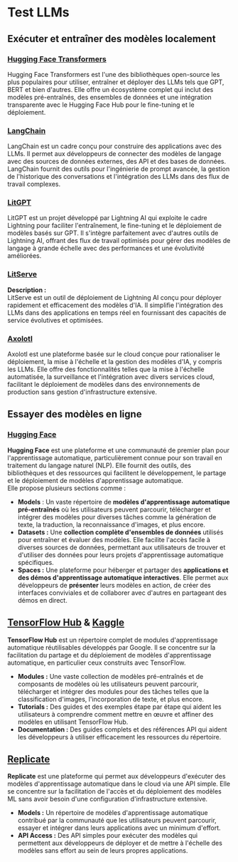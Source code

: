 # Test LLMs

## Exécuter et entraîner des modèles localement

### [**Hugging Face Transformers**](https://github.com/huggingface/transformers)

Hugging Face Transformers est l'une des bibliothèques open-source les plus populaires pour utiliser, entraîner et déployer des LLMs tels que GPT, BERT et bien d'autres. Elle offre un écosystème complet qui inclut des modèles pré-entraînés, des ensembles de données et une intégration transparente avec le Hugging Face Hub pour le fine-tuning et le déploiement.

### [**LangChain**](https://github.com/langchain-ai/langchain)

LangChain est un cadre conçu pour construire des applications avec des LLMs. Il permet aux développeurs de connecter des modèles de langage avec des sources de données externes, des API et des bases de données. LangChain fournit des outils pour l'ingénierie de prompt avancée, la gestion de l'historique des conversations et l'intégration des LLMs dans des flux de travail complexes.

### [**LitGPT**](https://github.com/Lightning-AI/litgpt)

LitGPT est un projet développé par Lightning AI qui exploite le cadre Lightning pour faciliter l'entraînement, le fine-tuning et le déploiement de modèles basés sur GPT. Il s'intègre parfaitement avec d'autres outils de Lightning AI, offrant des flux de travail optimisés pour gérer des modèles de langage à grande échelle avec des performances et une évolutivité améliorées.

### [**LitServe**](https://github.com/Lightning-AI/LitServe)

**Description :**\
LitServe est un outil de déploiement de Lightning AI conçu pour déployer rapidement et efficacement des modèles d'IA. Il simplifie l'intégration des LLMs dans des applications en temps réel en fournissant des capacités de service évolutives et optimisées.

### [**Axolotl**](https://github.com/axolotl-ai-cloud/axolotl)

Axolotl est une plateforme basée sur le cloud conçue pour rationaliser le déploiement, la mise à l'échelle et la gestion des modèles d'IA, y compris les LLMs. Elle offre des fonctionnalités telles que la mise à l'échelle automatisée, la surveillance et l'intégration avec divers services cloud, facilitant le déploiement de modèles dans des environnements de production sans gestion d'infrastructure extensive.

## Essayer des modèles en ligne

### [**Hugging Face**](https://huggingface.co/)

**Hugging Face** est une plateforme et une communauté de premier plan pour l'apprentissage automatique, particulièrement connue pour son travail en traitement du langage naturel (NLP). Elle fournit des outils, des bibliothèques et des ressources qui facilitent le développement, le partage et le déploiement de modèles d'apprentissage automatique.\
Elle propose plusieurs sections comme :

* **Models** : Un vaste répertoire de **modèles d'apprentissage automatique pré-entraînés** où les utilisateurs peuvent parcourir, télécharger et intégrer des modèles pour diverses tâches comme la génération de texte, la traduction, la reconnaissance d'images, et plus encore.
* **Datasets :** Une **collection complète d'ensembles de données** utilisés pour entraîner et évaluer des modèles. Elle facilite l'accès facile à diverses sources de données, permettant aux utilisateurs de trouver et d'utiliser des données pour leurs projets d'apprentissage automatique spécifiques.
* **Spaces :** Une plateforme pour héberger et partager des **applications et des démos d'apprentissage automatique interactives**. Elle permet aux développeurs de **présenter** leurs modèles en action, de créer des interfaces conviviales et de collaborer avec d'autres en partageant des démos en direct.

## [**TensorFlow Hub**](https://www.tensorflow.org/hub) **&** [**Kaggle**](https://www.kaggle.com/)

**TensorFlow Hub** est un répertoire complet de modules d'apprentissage automatique réutilisables développés par Google. Il se concentre sur la facilitation du partage et du déploiement de modèles d'apprentissage automatique, en particulier ceux construits avec TensorFlow.

* **Modules :** Une vaste collection de modèles pré-entraînés et de composants de modèles où les utilisateurs peuvent parcourir, télécharger et intégrer des modules pour des tâches telles que la classification d'images, l'incorporation de texte, et plus encore.
* **Tutorials :** Des guides et des exemples étape par étape qui aident les utilisateurs à comprendre comment mettre en œuvre et affiner des modèles en utilisant TensorFlow Hub.
* **Documentation :** Des guides complets et des références API qui aident les développeurs à utiliser efficacement les ressources du répertoire.

## [**Replicate**](https://replicate.com/home)

**Replicate** est une plateforme qui permet aux développeurs d'exécuter des modèles d'apprentissage automatique dans le cloud via une API simple. Elle se concentre sur la facilitation de l'accès et du déploiement des modèles ML sans avoir besoin d'une configuration d'infrastructure extensive.

* **Models :** Un répertoire de modèles d'apprentissage automatique contribué par la communauté que les utilisateurs peuvent parcourir, essayer et intégrer dans leurs applications avec un minimum d'effort.
* **API Access :** Des API simples pour exécuter des modèles qui permettent aux développeurs de déployer et de mettre à l'échelle des modèles sans effort au sein de leurs propres applications.
